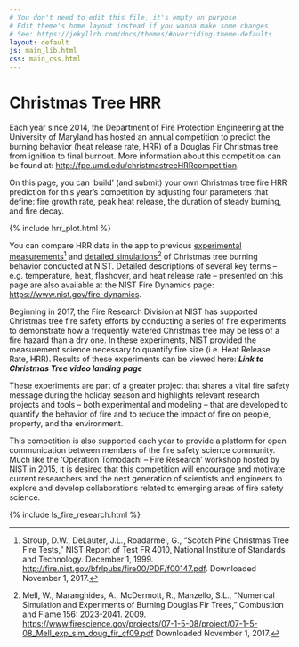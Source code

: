 ```yaml
---
# You don't need to edit this file, it's empty on purpose.
# Edit theme's home layout instead if you wanna make some changes
# See: https://jekyllrb.com/docs/themes/#overriding-theme-defaults
layout: default
js: main_lib.html
css: main_css.html
---
```


# Christmas Tree HRR

Each year since 2014, the Department of Fire Protection Engineering at the
University of Maryland has hosted an annual competition to predict the burning
behavior (heat release rate, HRR) of a Douglas Fir Christmas tree from ignition
to final burnout. More information about this competition can be found at:
<http://fpe.umd.edu/christmastreeHRRcompetition>.

On this page, you can ‘build’ (and submit) your own Christmas tree fire HRR
prediction for this year’s competition by adjusting four parameters that
define: fire growth rate, peak heat release, the duration of steady burning,
and fire decay.

<div class="w3-right plot-container">
{% include hrr_plot.html %}
</div>

You can compare HRR data in the app to previous 
[experimental measurements](http://fire.nist.gov/bfrlpubs/fire00/PDF/f00147.pdf)[^1] 
and [detailed simulations](https://www.firescience.gov/projects/07-1-5-08/project/07-1-5-08_Mell_exp_sim_doug_fir_cf09.pdf)[^2]
of Christmas tree burning behavior conducted at NIST. Detailed descriptions of
several key terms – e.g. temperature, heat, flashover, and heat release rate –
presented on this page are also available at the NIST Fire Dynamics page:
<https://www.nist.gov/fire-dynamics>.

Beginning in 2017, the Fire Research Division at NIST has supported Christmas
tree fire safety efforts by conducting a series of fire experiments to
demonstrate how a frequently watered Christmas tree may be less of a fire
hazard than a dry one. In these experiments, NIST provided the measurement
science necessary to quantify fire size (i.e. Heat Release Rate, HRR). Results
of these experiments can be viewed here: ***Link to Christmas Tree video
landing page***

These experiments are part of a greater project that shares a vital fire safety
message during the holiday season and highlights relevant research projects and
tools – both experimental and modeling – that are developed to quantify the
behavior of fire and to reduce the impact of fire on people, property, and the
environment.

This competition is also supported each year to provide a platform for open
communication between members of the fire safety science community. Much like
the ‘Operation Tomodachi – Fire Research’ workshop hosted by NIST in 2015, it
is desired that this competition will encourage and motivate current
researchers and the next generation of scientists and engineers to explore and
develop collaborations related to emerging areas of fire safety science.

{% include ls_fire_research.html %}

[^1]: Stroup, D.W., DeLauter, J.L., Roadarmel, G., “Scotch Pine Christmas Tree Fire Tests,” NIST Report of Test FR 4010, National Institute of Standards and Technology. December 1, 1999.  <http://fire.nist.gov/bfrlpubs/fire00/PDF/f00147.pdf>. Downloaded November 1, 2017.

[^2]: Mell, W., Maranghides, A., McDermott, R., Manzello, S.L., “Numerical Simulation and Experiments of Burning Douglas Fir Trees,” Combustion and Flame 156: 2023-2041. 2009.  <https://www.firescience.gov/projects/07-1-5-08/project/07-1-5-08_Mell_exp_sim_doug_fir_cf09.pdf> Downloaded November 1, 2017.

